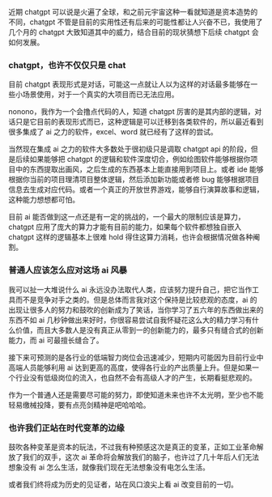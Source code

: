 近期 chatgpt 可以说是火遍了全球，和之前元宇宙这种一看就知道是资本造势的不同，chatgpt 不管是目前的实用性还有后来的可能性都让人兴奋不已，我使用了几个月的 chatgpt 大致知道其中的威力，结合目前的现状猜想下后续 chatgpt 会如何发展。

### chatgpt，也许不仅仅只是 chat

目前 chatgpt 表现形式是对话，可能这一点就让人以为这样的对话最多能够在一些小场景使用，对于一个真实的大项目而已无法应用。

nonono，我作为一个会撸点代码的人，知道 chatgpt 厉害的是其内部的逻辑，对话只是它目前的表现形式而已，这种逻辑是可以迁移到各类软件的，所以最近看到很多集成了 ai 之力的软件，excel、word 就已经有了这样的尝试。

当然现在集成 ai 之力的软件大多数处于很初级只是调取 chatgpt api 的阶段，但是后续如果能够把 chatgpt 的逻辑和软件深度切合，例如绘图软件能够根据你项目中的东西提取出画风，之后生成的东西基本上能直接用到项目上。或者 ide 能够根据你当前的项目理清项目整体逻辑，然后添加新功能或者修 bug 能够根据项目信息去生成对应代码。或者一个真正的开放世界游戏，能够自行演算故事和逻辑，这种能力想想都可怕。

目前 ai 能否做到这一点还是有一定的挑战的，一个最大的限制应该是算力，chatgpt 应用了庞大的算力才能有目前的能力，如果每个软件都想独自嵌入 chatgpt 这样的逻辑基本上很难 hold 得住这算力消耗，也许会根据情况做各种阉割。

### 普通人应该怎么应对这场 ai 风暴

我可以扯一大堆说什么 ai 永远没办法取代人类，应该努力提升自己，把它当作工具而不是竞争对手之类的。但是总体而言我对这个保持是比较悲观的态度，ai 的出现让很多人的努力和鼓吹的创新成为了笑话，当你学习了五六年的东西做出来的东西不如 ai 几秒钟做出来好时，你很容易尝试自我怀疑花这么大的精力学习有什么价值，而且大多数人是没有真正从零到一的创新能力的，最多只有缝合式的创新能力，而 ai 可最擅长缝合了。

接下来可预测的是各行业的低端智力岗位会迅速减少，短期内可能因为目前行业中高端人员能够利用 ai 达到更高的高度，使得各行业的产出质量上升。但是如果一个行业没有低级岗位的流入，也自然不会有高级人才的产生，长期看挺悲观的。

作为一个普通人还是需要尽可能的努力，即使知道未来也许不太光明，至少也不能轻易缴械投降，要有点亮剑精神是吧哈哈哈。

### 也许我们正站在时代变革的边缘

鼓吹各种变革是资本的玩法，不过我有种预感这次是真正的变革，正如工业革命解放了我们的双手，这次 ai 革命将会解放我们的脑子，也许过了几十年后人们无法想象没有 ai 怎么生活，就像我们现在无法想象没有电怎么生活。

或者我们终将成为历史的见证者，站在风口浪尖上看 ai 改变目前的一切。